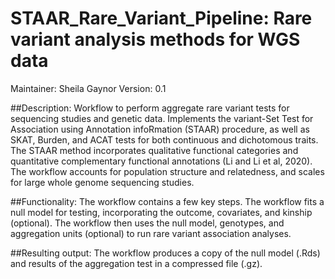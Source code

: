 # STAAR_Rare_Variant_Pipeline: Rare variant analysis methods for WGS data
Maintainer: Sheila Gaynor
Version: 0.1

##Description:
Workflow to perform aggregate rare variant tests for sequencing studies and genetic data. Implements the variant-Set Test for Association using Annotation infoRmation (STAAR) procedure, as well as SKAT, Burden, and ACAT tests for both continuous and dichotomous traits. The STAAR method incorporates qualitative functional categories and quantitative complementary functional annotations (Li and Li et al, 2020). The workflow accounts for population structure and relatedness, and scales for large whole genome sequencing studies.

##Functionality:
The workflow contains a few key steps. The workflow fits a null model for testing, incorporating the outcome, covariates, and kinship (optional). The workflow then uses the null model, genotypes, and aggregation units (optional) to run rare variant association analyses.

##Resulting output:
The workflow produces a copy of the null model (.Rds) and results of the aggregation test in a compressed file (.gz).
